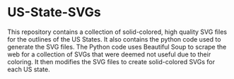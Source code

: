 # US-State-SVGs
This repository contains a collection of solid-colored, high quality SVG files for the outlines of the US States. It also contains the python code used to generate the SVG files. The Python code uses Beautiful Soup to scrape the web for a collection of SVGs that were deemed not useful due to their coloring. It then modifies the SVG files to create solid-colored SVGs for each US state.
